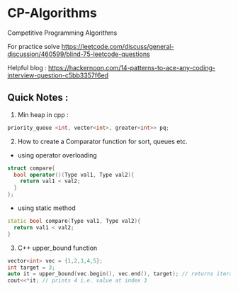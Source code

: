 # CP-Algorithms
Competitive Programming Algorithms

For practice solve https://leetcode.com/discuss/general-discussion/460599/blind-75-leetcode-questions

Helpful blog : https://hackernoon.com/14-patterns-to-ace-any-coding-interview-question-c5bb3357f6ed


## Quick Notes :

1. Min heap in cpp : 
```cpp
priority_queue <int, vector<int>, greater<int>> pq;
```
2. How to create a Comparator function for sort, queues etc.
- using operator overloading
```cpp
struct compare{
  bool operator()(Type val1, Type val2){
    return val1 < val2;
  }
};
```
- using static method
```cpp
static bool compare(Type val1, Type val2){
  return val1 < val2;
}
```
3. C++ upper_bound function
```cpp
vector<int> vec = {1,2,3,4,5};
int target = 3;
auto it = upper_bound(vec.begin(), vec.end(), target); // returns iterator to index 3
cout<<*it; // prints 4 i.e. value at index 3
```
